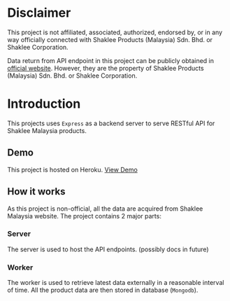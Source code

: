 # Disclaimer

This project is not affiliated, associated, authorized, endorsed by, or in any way officially connected with Shaklee Products (Malaysia) Sdn. Bhd. or Shaklee Corporation.

Data return from API endpoint in this project can be publicly obtained in [official website](https://www.shaklee.com.my/). However, they are the property of Shaklee Products (Malaysia) Sdn. Bhd. or Shaklee Corporation.

# Introduction

This projects uses `Express` as a backend server to serve RESTful API for Shaklee Malaysia products.

## Demo

This project is hosted on Heroku. [View Demo](https://shaklee-my-api.herokuapp.com/)

## How it works

As this project is non-official, all the data are acquired from Shaklee Malaysia website.
The project contains 2 major parts:

### Server

The server is used to host the API endpoints. (possibly docs in future)

### Worker

The worker is used to retrieve latest data externally in a reasonable interval of time.
All the product data are then stored in database (`Mongodb`).
